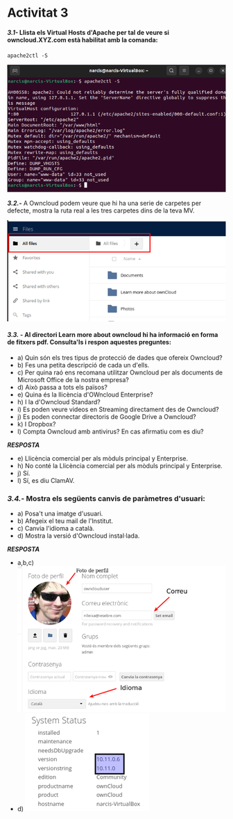 # Activitat 3


#### ***3.1-*** Llista els Virtual Hosts d'Apache per tal de veure si owncloud.XYZ.com està habilitat amb la comanda:
`apache2ctl -S`

![](Selecció_164.png)



***3.2.-***  A Owncloud podem veure que hi ha una serie de carpetes per defecte, mostra la ruta real a les tres carpetes dins de la teva MV.

![](Selecció_165.png)

#### ***3.3.*** - Al directori Learn more about owncloud hi ha informació en forma de fitxers pdf. Consulta'ls i respon aquestes preguntes:

- a) Quin són els tres tipus de protecció de dades que ofereix Owncloud?
- b) Fes una petita descripció de cada un d'ells.
- c) Per quina raó ens recomana utilitzar Owncloud per als documents de Microsoft Office de la nostra empresa?
- d) Això passa a tots els països?
- e) Quina és la llicència d'OWncloud Enterprise?
- h) I la d'Owncloud Standard?
- i) Es poden veure videos en Streaming directament des de Owncloud?
- j) Es poden connectar directoris de Google Drive a Owncloud?
- k) I Dropbox?
- l) Compta Owncloud amb antivirus? En cas afirmatiu com es diu?

***RESPOSTA***

- e) Llicència comercial per als mòduls principal y Enterprise.
- h) No conté la Llicència comercial per als mòduls principal y Enterprise.
- j) Sí.
- l) Sí, es diu ClamAV.
### ***3.4.-*** Mostra els següents canvis de paràmetres d'usuari:

- a) Posa't una imatge d'usuari.
- b) Afegeix el teu mail de l'Institut.
- c) Canvia l'idioma a català.
- d) Mostra la versió d'Owncloud instal·lada.

***RESPOSTA***

- a,b,c)
![](Selecció_021.png)
- d)
![](Selecció_022.png)


